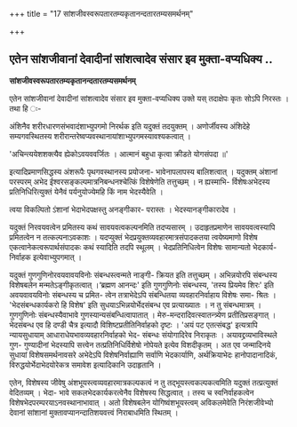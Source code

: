 +++
title = "17 सांशजीवस्वरूपतारतम्यकृतानन्दतारतम्यसमर्थनम्"

+++


## एतेन सांशजीवानां देवादीनां सांशत्वादेव संसार इव मुक्ता-वप्यधिक्य ..

**सांशजीवस्वरूपतारतम्यकृतानन्दतारतम्यसमर्थनम्**

एतेन सांशजीवानां देवादीनां सांशत्वादेव संसार इव मुक्ता-वप्यधिक्य उक्ते यस् तदाक्षेपः कृतः सोऽपि निरस्तः । तथा हि ः-

अंशिनैव शरीरधारणसंभवादंशाभ्युपगमो निरर्थक इति यदुक्तं तदयुक्तम् । अणोर्जीवस्य अंशिदेहे सम्यगवस्थितस्य शरीरान्तरेष्वप्यवस्थानायांशाभ्युपगमस्यावश्यकत्वात् ।

'अचिन्त्ययेशशक्त्यैव ह्येकोऽवयववर्जितः । आत्मानं बहुधा कृत्वा क्रीडते योगसंपदा ॥'

इत्यादिप्रमाणसिद्धस्य अंशरूपैः पृथगवस्थानस्य प्रयोजना- भावेनापलापस्य बालिशत्वात् । यदुक्तम् अंशानां परस्परम् अभेद ईश्वरसङ्कल्पमात्रनिबन्धनश्चेत्किं विशेषेणेति तत्तुच्छम् । न ह्यस्माभि- र्विशेषःअभेदस्य प्रतिनिधिरित्युक्तं येनैवं पर्यनुयोज्येमहि किं नाम भेदस्यैवेति ।

त्वया विकल्पितो ऽंशानां भेदाभेदपक्षस्तु अनङ्गीकार- परास्तः । भेदस्यानङ्गीकारादेव ।

यदुक्तं निरवयवत्वेन प्रमितस्य कथं सावयवत्वकल्पनमिति तदप्यसारम् । उदाहृतप्रमाणेन सावयवत्वस्यापि प्रमितत्वेन न तत्कल्पनाऽवकाशः । यदप्युक्तं भेदप्रयुक्तव्यवहारमात्रसंपादकतया त्वयेष्यमाणो विशेष एकत्वानेकत्वरूपार्थसंपादकः कथं स्यादिति तदपि स्थूलम् । भेदप्रतिनिधित्वेन विशेषः सामान्यतो भेदकार्य- निर्वाहक इत्येवाभ्युपगमात् ।

यदुक्तं गुणगुणिनोरवयवावयविनोः संबन्धस्त्वन्मते नाङ्गी- क्रियत इति तत्तुच्छम् । अभिन्नयोरपि संबन्धस्य विशेषबलेन मन्मतेऽङ्गीकृतत्वात् ।‘ब्रह्मण आनन्दः' इति गुणगुणिनोः संबन्धस्य, 'तस्य प्रियमेव शिरः' इति अवयवावयविनोः संबन्धस्य च प्रमित- त्वेन तत्राभेदेऽपि संबन्धितया व्यवहारनिर्वाहाय विशेषः समा- श्रितः । 'भेदसंबन्धकार्यकरो हि विशेष' इति सुधयाऽभिन्नयोर्भेदसंबन्ध एव प्रत्याख्यातः । न तु संबन्धमात्रम् । गुणगुणिनोः संबन्धस्यैवाभावे गुणस्यान्यसंबन्धित्वापातात् । मेरु-मन्दरादिवत्स्वातन्त्र्येण प्रतीतिप्रसङ्गात् । भेदसंबन्ध एव हि दण्डी चैत्र इत्यादौ विशिष्टप्रतीतिनिर्वाहको दृष्टः । 'अयं पट एतत्संबद्ध' इत्यत्रापि न्यायसुधायाम् आधाराधेयभावव्यवहारनिर्वाहको भेद- संबन्धः संयोगादिरेव निराकृतः । अयावद्द्रव्यभाविस्थले गुण- गुण्यादीनां भेदस्यापि सत्त्वेन तत्प्रतिनिधिर्विशेषो नोपेयते इत्येव विशदीकृतम् । अत एव जन्मादिनये सुधायां विशेषसमर्थनावसरे अभेदेऽपि विशेषनिर्वाह्याणि सर्वाणि भेदकार्याणि, अर्थक्रियाभेदः हानोपादानादिकं, विरुद्धयोर्भेदाभेदयोरेकत्र समावेश इत्यादिकानि उदाहृतानि ।

एतेन, विशेषस्य जीवेषु अंशभूयस्त्वव्यवहारमात्रकल्पकत्वं न तु तद्भूयस्त्वकल्पकत्वमिति यदुक्तं तत्प्रत्युक्तं वेदितव्यम् । भेदा- भावे सकलभेदकार्यकरत्वेनैव विशेषस्य सिद्धत्वात् । तस्य च स्वनिर्वाहकत्वेन विशेषभेदपरम्परयाऽनवस्थानाभावात् । अतो विशेषबलेन योगिष्वंशभूयस्त्वम् अविकलमेवेति निरंशजीवेभ्यो देवानां सांशानां मुक्तावप्यानन्दातिशयवत्त्वं निराबाधमिति स्थितम् ।

